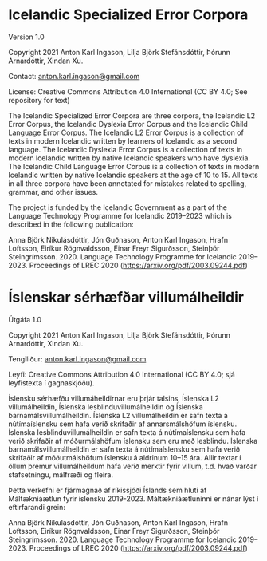 # Icelandic Specialized Error Corpora

Version 1.0

Copyright 2021 Anton Karl Ingason, Lilja Björk Stefánsdóttir, Þórunn Arnardóttir, Xindan Xu.

Contact: anton.karl.ingason@gmail.com

License: Creative Commons Attribution 4.0 International (CC BY 4.0; See repository for text)

The Icelandic Specialized Error Corpora are three corpora, the Icelandic L2 Error Corpus, the Icelandic Dyslexia Error Corpus and the Icelandic Child Language Error Corpus. The Icelandic L2 Error Corpus is a collection of texts in modern Icelandic written by learners of Icelandic as a second language. The Icelandic Dyslexia Error Corpus is a collection of texts in modern Icelandic written by native Icelandic speakers who have dyslexia. The Icelandic Child Language Error Corpus is a collection of texts in modern Icelandic written by native Icelandic speakers at the age of 10 to 15. All texts in all three corpora have been annotated for mistakes related to spelling, grammar, and other issues.

The project is funded by the Icelandic Government as a part of the Language Technology Programme for Icelandic 2019–2023 which is described in the following publication: 

Anna Björk Nikulásdóttir, Jón Guðnason, Anton Karl Ingason, Hrafn Loftsson, Eiríkur Rögnvaldsson, Einar Freyr Sigurðsson, Steinþór Steingrímsson. 2020. Language Technology Programme for Icelandic 2019–2023. Proceedings of LREC 2020 (https://arxiv.org/pdf/2003.09244.pdf)

# Íslenskar sérhæfðar villumálheildir

Útgáfa 1.0

Copyright 2021 Anton Karl Ingason, Lilja Björk Stefánsdóttir, Þórunn Arnardóttir, Xindan Xu.

Tengiliður: anton.karl.ingason@gmail.com

Leyfi: Creative Commons Attribution 4.0 International (CC BY 4.0; sjá leyfistexta í gagnaskjóðu).

Íslensku sérhæfðu villumáheildirnar eru þrjár talsins, Íslenska L2 villumálheildin, Íslenska lesblinduvillumálheildin og Íslenska barnamálsvillumálheildin. Íslenska L2 villumálheildin er safn texta á nútímaíslensku sem hafa verið skrifaðir af annarsmálshöfum íslensku. Íslenska lesblinduvillumálheildin er safn texta á nútímaíslensku sem hafa verið skrifaðir af móðurmálshöfum íslensku sem eru með lesblindu. Íslenska barnamálsvillumálheildin er safn texta á nútímaíslensku sem hafa verið skrifaðir af móðutmálshöfum íslensku á aldrinum 10–15 ára. Allir textar í öllum þremur villumálheildum hafa verið merktir fyrir villum, t.d. hvað varðar stafsetningu, málfræði og fleira.

Þetta verkefni er fjármagnað af ríkissjóði Íslands sem hluti af Máltækniáætlun fyrir íslensku 2019-2023. Máltækniáætluninni er nánar lýst í eftirfarandi grein:

Anna Björk Nikulásdóttir, Jón Guðnason, Anton Karl Ingason, Hrafn Loftsson, Eiríkur Rögnvaldsson, Einar Freyr Sigurðsson, Steinþór Steingrímsson. 2020. Language Technology Programme for Icelandic 2019–2023. Proceedings of LREC 2020 (https://arxiv.org/pdf/2003.09244.pdf)
